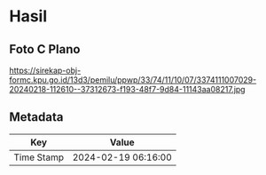 # Hasil

## Foto C Plano

https://sirekap-obj-formc.kpu.go.id/13d3/pemilu/ppwp/33/74/11/10/07/3374111007029-20240218-112610--37312673-f193-48f7-9d84-11143aa08217.jpg


## Metadata

| Key        | Value               |
| ---------- | ------------------- |
| Time Stamp | 2024-02-19 06:16:00 |



